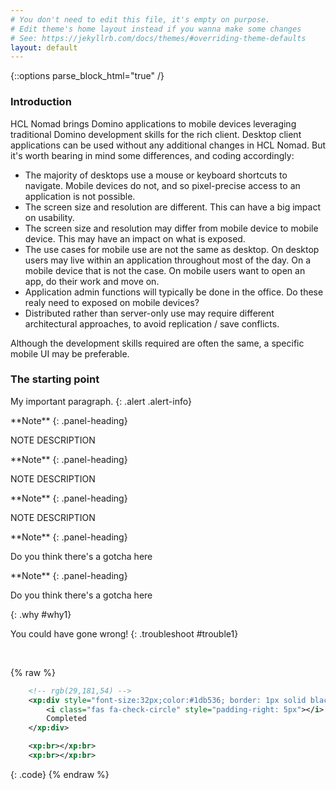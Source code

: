 ```yaml
---
# You don't need to edit this file, it's empty on purpose.
# Edit theme's home layout instead if you wanna make some changes
# See: https://jekyllrb.com/docs/themes/#overriding-theme-defaults
layout: default
---
```

{::options parse_block_html="true" /}

### Introduction
HCL Nomad brings Domino applications to mobile devices leveraging traditional Domino development skills for the rich client. Desktop client applications can be used without any additional changes in HCL Nomad. But it's worth bearing in mind some differences, and coding accordingly:
- The majority of desktops use a mouse or keyboard shortcuts to navigate. Mobile devices do not, and so pixel-precise access to an application is not possible.
- The screen size and resolution are different. This can have a big impact on usability.
- The screen size and resolution may differ from mobile device to mobile device. This may have an impact on what is exposed.
- The use cases for mobile use are not the same as desktop. On desktop users may live within an application throughout most of the day. On a mobile device that is not the case. On mobile users want to open an app, do their work and move on.
- Application admin functions will typically be done in the office. Do these realy need to exposed on mobile devices?
- Distributed rather than server-only use may require different architectural approaches, to avoid replication / save conflicts.

Although the development skills required are often the same, a specific mobile UI may be preferable.

### The starting point

My important paragraph.
{: .alert .alert-info}

<div class="panel panel-info">
**Note**
{: .panel-heading}
<div class="panel-body">

NOTE DESCRIPTION

</div>
</div>

<div class="panel panel-warning">
**Note**
{: .panel-heading}
<div class="panel-body">

NOTE DESCRIPTION

</div>
</div>

<div class="panel panel-danger">
**Note**
{: .panel-heading}
<div class="panel-body">

NOTE DESCRIPTION

</div>
</div>

<div class="panel panel-success">
**Note**
{: .panel-heading}
<div class="panel-body">

Do you think there's a gotcha here

</div>
</div>


<div class="panel panel-success">
**Note**
{: .panel-heading}
<div class="panel-body">

Do you think there's a gotcha here

</div>
</div>
{: .why #why1}

<br/>

You could have gone wrong!
{: .troubleshoot #trouble1}

<br/>

{% raw %}
~~~xml
	<!-- rgb(29,181,54) -->
	<xp:div style="font-size:32px;color:#1db536; border: 1px solid black; padding: 4px">
		<i class="fas fa-check-circle" style="padding-right: 5px"></i>
		Completed
	</xp:div>

	<xp:br></xp:br>
    <xp:br></xp:br>
~~~
{: .code}
{% endraw %}

<br/>
